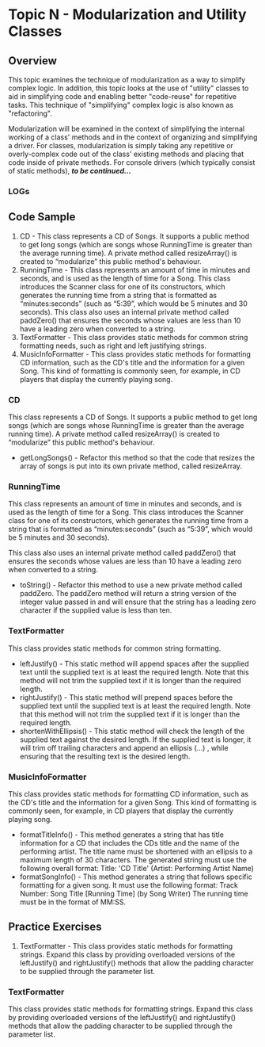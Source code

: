 # Topic N - Modularization and Utility Classes

## Overview

This topic examines the technique of modularization as a way to simplify complex logic. In addition, this topic looks at the use of "utility" classes to aid in simplifying code and enabling better "code-reuse" for repetitive tasks. This technique of "simplifying" complex logic is also known as "refactoring".

Modularization will be examined in the context of simplifying the internal working of a class' methods and in the context of organizing and simplifying a driver. For classes, modularization is simply taking any repetitive or overly-complex code out of the class' existing methods and placing that code inside of private methods. For console drivers (which typically consist of static methods), ***to be continued...***

### LOGs

## Code Sample

1. CD - This class represents a CD of Songs. It supports a public method to get long songs (which are songs whose RunningTime is greater than the average running time). A private method called resizeArray() is created to “modularize” this public method's behaviour.
2. RunningTime - This class represents an amount of time in minutes and seconds, and is used as the length of time for a Song. This class introduces the Scanner class for one of its constructors, which generates the running time from a string that is formatted as “minutes:seconds” (such as “5:39”, which would be 5 minutes and 30 seconds).
This class also uses an internal private method called paddZero()  that ensures the seconds whose values are less than 10 have a leading zero when converted to a string.
3. TextFormatter - This class provides static methods for common string formatting needs, such as right and left justifying strings.
4. MusicInfoFormatter - This class provides static methods for formatting CD information, such as the CD's title and the information for a given Song. This kind of formatting is commonly seen, for example, in CD players that display the currently playing song.

### CD

This class represents a CD of Songs. It supports a public method to get long songs (which are songs whose RunningTime is greater than the average running time). A private method called resizeArray() is created to “modularize” this public method's behaviour.

* getLongSongs() - Refactor this method so that the code that resizes the array of songs is put into its own private method, called resizeArray.

### RunningTime

This class represents an amount of time in minutes and seconds, and is used as the length of time for a Song. This class introduces the Scanner class for one of its constructors, which generates the running time from a string that is formatted as “minutes:seconds” (such as “5:39”, which would be 5 minutes and 30 seconds).

This class also uses an internal private method called paddZero()  that ensures the seconds whose values are less than 10 have a leading zero when converted to a string.

* toString() - Refactor this method to use a new private method called paddZero. The paddZero method will return a string version of the integer value passed in and will ensure that the string has a leading zero character if the supplied value is less than ten.

### TextFormatter

This class provides static methods for common string formatting.

* leftJustify() - This static method will append spaces after the supplied text until the supplied text is at least the required length. Note that this method will not trim the supplied text if it is longer than the required length.
* rightJustify() - This static method will prepend spaces before the supplied text until the supplied text is at least the required length. Note that this method will not trim the supplied text if it is longer than the required length.
* shortenWithEllipsis() - This static method will check the length of the supplied text against the desired length. If the supplied text is longer, it will trim off trailing characters and append an ellipsis (…) , while ensuring that the resulting text is the desired length.

### MusicInfoFormatter

This class provides static methods for formatting CD information, such as the CD's title and the information for a given Song. This kind of formatting is commonly seen, for example, in CD players that display the currently playing song.

* formatTitleInfo() - This method generates a string that has title information for a CD that includes the CDs title and the name of the performing artist. The title name must be shortened with an ellipsis to a maximum length of 30 characters. The generated string must use the following overall format:
  Title: 'CD Title'  (Artist: Performing Artist Name)
* formatSongInfo() - This method generates a string that follows specific formatting for a given song. It must use the following format:
 Track Number: Song Title [Running Time] (by Song Writer)
  The running time must be in the format of MM:SS.



## Practice Exercises

1. TextFormatter - This class provides static methods for formatting strings. Expand this class by providing overloaded versions of the leftJustify() and rightJustify() methods that allow the padding character to be supplied through the parameter list.

### TextFormatter

This class provides static methods for formatting strings. Expand this class by providing overloaded versions of the leftJustify() and rightJustify() methods that allow the padding character to be supplied through the parameter list.
